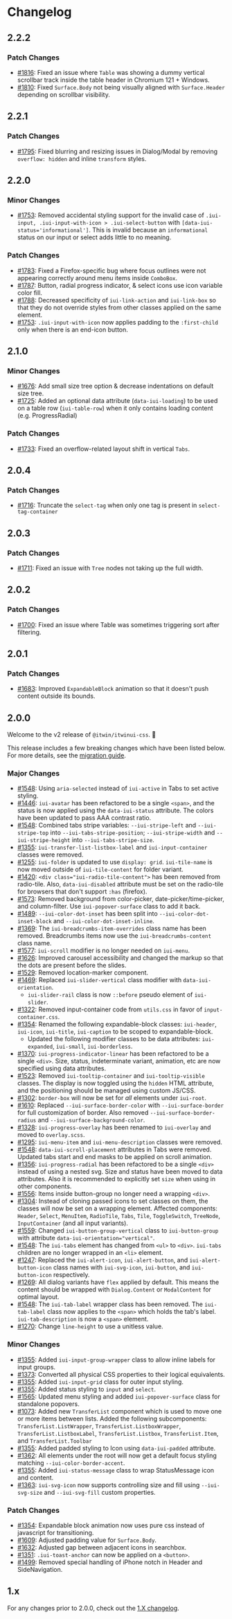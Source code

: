 # Changelog

## 2.2.2

### Patch Changes

- [#1816](https://github.com/iTwin/iTwinUI/pull/1816): Fixed an issue where `Table` was showing a dummy vertical scrollbar track inside the table header in Chromium 121 + Windows.
- [#1810](https://github.com/iTwin/iTwinUI/pull/1810): Fixed `Surface.Body` not being visually aligned with `Surface.Header` depending on scrollbar visibility.

## 2.2.1

### Patch Changes

- [#1795](https://github.com/iTwin/iTwinUI/pull/1795): Fixed blurring and resizing issues in Dialog/Modal by removing `overflow: hidden` and inline `transform` styles.

## 2.2.0

### Minor Changes

- [#1753](https://github.com/iTwin/iTwinUI/pull/1753): Removed accidental styling support for the invalid case of `.iui-input, .iui-input-with-icon > .iui-select-button` with `[data-iui-status='informational']`. This is invalid because an `informational` status on our input or select adds little to no meaning.

### Patch Changes

- [#1783](https://github.com/iTwin/iTwinUI/pull/1783): Fixed a Firefox-specific bug where focus outlines were not appearing correctly around menu items inside `ComboBox`.
- [#1787](https://github.com/iTwin/iTwinUI/pull/1787): Button, radial progress indicator, & select icons use icon variable color fill.
- [#1788](https://github.com/iTwin/iTwinUI/pull/1788): Decreased specificity of `iui-link-action` and `iui-link-box` so that they do not override styles from other classes applied on the same element.
- [#1753](https://github.com/iTwin/iTwinUI/pull/1753): `.iui-input-with-icon` now applies padding to the `:first-child` only when there is an end-icon button.

## 2.1.0

### Minor Changes

- [#1676](https://github.com/iTwin/iTwinUI/pull/1676): Add small size tree option & decrease indentations on default size tree.
- [#1725](https://github.com/iTwin/iTwinUI/pull/1725): Added an optional data attribute (`data-iui-loading`) to be used on a table row (`iui-table-row`) when it only contains loading content (e.g. ProgressRadial)

### Patch Changes

- [#1733](https://github.com/iTwin/iTwinUI/pull/1733): Fixed an overflow-related layout shift in vertical `Tabs`.

## 2.0.4

### Patch Changes

- [#1716](https://github.com/iTwin/iTwinUI/pull/1716): Truncate the `select-tag` when only one tag is present in `select-tag-container`

## 2.0.3

### Patch Changes

- [#1711](https://github.com/iTwin/iTwinUI/pull/1711): Fixed an issue with `Tree` nodes not taking up the full width.

## 2.0.2

### Patch Changes

- [#1700](https://github.com/iTwin/iTwinUI/pull/1700): Fixed an issue where Table was sometimes triggering sort after filtering.

## 2.0.1

### Patch Changes

- [#1683](https://github.com/iTwin/iTwinUI/pull/1683): Improved `ExpandableBlock` animation so that it doesn't push content outside its bounds.

## 2.0.0

Welcome to the v2 release of `@itwin/itwinui-css`. 🎉

This release includes a few breaking changes which have been listed below. For more details, see the [migration guide](https://github.com/iTwin/iTwinUI/wiki/iTwinUI-css-v2-migration-guide).

### Major Changes

- [#1548](https://github.com/iTwin/iTwinUI/pull/1548): Using `aria-selected` instead of `iui-active` in Tabs to set active styling.
- [#1446](https://github.com/iTwin/iTwinUI/pull/1446): `iui-avatar` has been refactored to be a single `<span>`, and the status is now applied using the `data-iui-status` attribute. The colors have been updated to pass AAA contrast ratio.
- [#1548](https://github.com/iTwin/iTwinUI/pull/1548): Combined tabs stripe variables: `--iui-stripe-left` and `--iui-stripe-top` into `--iui-tabs-stripe-position`; `--iui-stripe-width` and `--iui-stripe-height` into `--iui-tabs-stripe-size`.
- [#1355](https://github.com/iTwin/iTwinUI/pull/1355): `iui-transfer-list-listbox-label` and `iui-input-container` classes were removed.
- [#1255](https://github.com/iTwin/iTwinUI/pull/1255): `iui-folder` is updated to use `display: grid`. `iui-tile-name` is now moved outside of `iui-tile-content` for folder variant.
- [#1420](https://github.com/iTwin/iTwinUI/pull/1420): `<div class="iui-radio-tile-content">` has been removed from radio-tile. Also, `data-iui-disabled` attribute must be set on the radio-tile for browsers that don't support `:has` (firefox).
- [#1573](https://github.com/iTwin/iTwinUI/pull/1573): Removed background from color-picker, date-picker/time-picker, and column-filter. Use `iui-popover-surface` class to add it back.
- [#1489](https://github.com/iTwin/iTwinUI/pull/1489): `--iui-color-dot-inset` has been split into `--iui-color-dot-inset-block` and `--iui-color-dot-inset-inline`.
- [#1369](https://github.com/iTwin/iTwinUI/pull/1369): The `iui-breadcrumbs-item-overrides` class name has been removed. Breadcrumbs items now use the `iui-breadcrumbs-content` class name.
- [#1577](https://github.com/iTwin/iTwinUI/pull/1577): `iui-scroll` modifier is no longer needed on `iui-menu`.
- [#1626](https://github.com/iTwin/iTwinUI/pull/1626): Improved carousel accessibility and changed the markup so that the dots are present before the slides.
- [#1529](https://github.com/iTwin/iTwinUI/pull/1529): Removed location-marker component.
- [#1469](https://github.com/iTwin/iTwinUI/pull/1469): Replaced `iui-slider-vertical` class modifier with `data-iui-orientation`.
  - `iui-slider-rail` class is now `::before` pseudo element of `iui-slider`.
- [#1322](https://github.com/iTwin/iTwinUI/pull/1322): Removed input-container code from `utils.css` in favor of `input-container.css`.
- [#1354](https://github.com/iTwin/iTwinUI/pull/1354): Renamed the following expandable-block classes: `iui-header`, `iui-icon`, `iui-title`, `iui-caption` to be scoped to expandable-block.
  - Updated the following modifier classes to be data attributes: `iui-expanded`, `iui-small`, `iui-borderless`.
- [#1370](https://github.com/iTwin/iTwinUI/pull/1370): `iui-progress-indicator-linear` has been refactored to be a single `<div>`. Size, status, indeterminate variant, animation, etc are now specified using data attributes.
- [#1523](https://github.com/iTwin/iTwinUI/pull/1523): Removed `iui-tooltip-container` and `iui-tooltip-visible` classes. The display is now toggled using the `hidden` HTML attribute, and the positioning should be managed using custom JS/CSS.
- [#1302](https://github.com/iTwin/iTwinUI/pull/1302): `border-box` will now be set for _all_ elements under `iui-root`.
- [#1610](https://github.com/iTwin/iTwinUI/pull/1610): Replaced `--iui-surface-border-color` with `--iui-surface-border` for full customization of border. Also removed `--iui-surface-border-radius` and `--iui-surface-background-color`.
- [#1328](https://github.com/iTwin/iTwinUI/pull/1328): `iui-progress-overlay` has been renamed to `iui-overlay` and moved to `overlay.scss`.
- [#1295](https://github.com/iTwin/iTwinUI/pull/1295): `iui-menu-item` and `iui-menu-description` classes were removed.
- [#1548](https://github.com/iTwin/iTwinUI/pull/1548): `data-iui-scroll-placement` attributes in Tabs were removed. Updated tabs start and end masks to be applied on scroll animation.
- [#1356](https://github.com/iTwin/iTwinUI/pull/1356): `iui-progress-radial` has been refactored to be a single `<div>` instead of using a nested svg. Size and status have been moved to data attributes. Also it is recommended to explicitly set `size` when using in other components.
- [#1556](https://github.com/iTwin/iTwinUI/pull/1556): Items inside button-group no longer need a wrapping `<div>`.
- [#1304](https://github.com/iTwin/iTwinUI/pull/1304): Instead of cloning passed icons to set classes on them, the classes will now be set on a wrapping element. Affected components: `Header`, `Select`, `MenuItem`, `RadioTile`, `Tabs`, `Tile`, `ToggleSwitch`, `TreeNode`, `InputContainer` (and all input variants).
- [#1559](https://github.com/iTwin/iTwinUI/pull/1559): Changed `iui-button-group-vertical` class to `iui-button-group` with attribute `data-iui-orientation="vertical"`.
- [#1548](https://github.com/iTwin/iTwinUI/pull/1548): The `iui-tabs` element has changed from `<ul>` to `<div>`. `iui-tabs` children are no longer wrapped in an `<li>` element.
- [#1247](https://github.com/iTwin/iTwinUI/pull/1247): Replaced the `iui-alert-icon`, `iui-alert-button`, and `iui-alert-button-icon` class names with `iui-svg-icon`, `iui-button`, and `iui-button-icon` respectively.
- [#1269](https://github.com/iTwin/iTwinUI/pull/1269): All dialog variants have `flex` applied by default. This means the content should be wrapped with `Dialog.Content` or `ModalContent` for optimal layout.
- [#1548](https://github.com/iTwin/iTwinUI/pull/1548): The `iui-tab-label` wrapper class has been removed. The `iui-tab-label` class now applies to the `<span>` which holds the tab's label. `iui-tab-description` is now a `<span>` element.
- [#1270](https://github.com/iTwin/iTwinUI/pull/1270): Change `line-height` to use a unitless value.

### Minor Changes

- [#1355](https://github.com/iTwin/iTwinUI/pull/1355): Added `iui-input-group-wrapper` class to allow inline labels for input groups.
- [#1373](https://github.com/iTwin/iTwinUI/pull/1373): Converted all physical CSS properties to their logical equivalents.
- [#1355](https://github.com/iTwin/iTwinUI/pull/1355): Added `iui-input-grid` class for outer input styling.
- [#1355](https://github.com/iTwin/iTwinUI/pull/1355): Added status styling to `input` and `select`.
- [#1565](https://github.com/iTwin/iTwinUI/pull/1565): Updated menu styling and added `iui-popover-surface` class for standalone popovers.
- [#1073](https://github.com/iTwin/iTwinUI/pull/1073): Added new `TransferList` component which is used to move one or more items between lists. Added the following subcomponents: `TransferList.ListWrapper`, `TransferList.ListboxWrapper`, `TransferList.ListboxLabel`, `TransferList.Listbox`, `TransferList.Item`, and `TransferList.Toolbar`
- [#1355](https://github.com/iTwin/iTwinUI/pull/1355): Added padded styling to Icon using `data-iui-padded` attribute.
- [#1362](https://github.com/iTwin/iTwinUI/pull/1362): All elements under the root will now get a default focus styling matching `--iui-color-border-accent`.
- [#1355](https://github.com/iTwin/iTwinUI/pull/1355): Added `iui-status-message` class to wrap StatusMessage icon and content.
- [#1363](https://github.com/iTwin/iTwinUI/pull/1363): `iui-svg-icon` now supports controlling size and fill using `--iui-svg-size` and `--iui-svg-fill` custom properties.

### Patch Changes

- [#1354](https://github.com/iTwin/iTwinUI/pull/1354): Expandable block animation now uses pure css instead of javascript for transitioning.
- [#1609](https://github.com/iTwin/iTwinUI/pull/1609): Adjusted padding value for `Surface.Body`.
- [#1632](https://github.com/iTwin/iTwinUI/pull/1632): Adjusted gap between adjacent icons in searchbox.
- [#1351](https://github.com/iTwin/iTwinUI/pull/1351): `.iui-toast-anchor` can now be applied on a `<button>`.
- [#1499](https://github.com/iTwin/iTwinUI/pull/1499): Removed special handling of iPhone notch in Header and SideNavigation.

## 1.x

For any changes prior to 2.0.0, check out the [1.X changelog](https://github.com/iTwin/iTwinUI/blob/legacy/v2/packages/itwinui-css/CHANGELOG.md).
